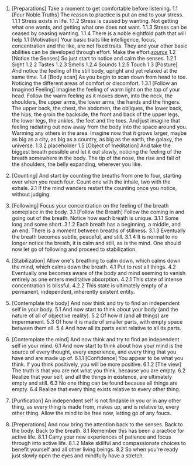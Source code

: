 1.	[Preparations] Take a moment to get comfortable before listening.
	1.1 [Four Noble Truths] The reason to practice is put an end to your stress.
		1.1.1	Stress exists in life.
		1.1.2	Stress is caused by wanting. Not getting what one wants, and getting what one does not want.
		1.1.3	Stress can be ceased by ceasing wanting.
		1.1.4	There is a noble eightfold path that will help
	1.1 [Motivation] Your basic traits like intelligence, focus, concentration and the like, are not fixed traits. They and your other basic abilities can be developed through effort. Make the effort.*[source](http://mindsetonline.com/whatisit/about/)*
	1.2	[Notice the Senses] So just start to notice and calm the senses.
		1.2.1	Sight
		1.2.2	Tastes
		1.2.3	Smells
		1.2.4	Sounds
		1.2.5	Touch
	1.3	[Posture] And notice the feeling of the still body, upright and yet relaxed at the same time. 
	1.4	[Body scan] As you begin to scan down from head to toe. Noticing the different areas of comfort or discomfort.
		1.3.1	[Follow an Imagined Feeling] Imagine the feeling of warm light on the top of your head. Follow the warm feeling as it moves down, into the neck, the shoulders, the upper arms, the lower arms, the hands and the fingers. The upper back, the chest, the abdomen, the obliques, the lower back, the hips, the groin the backside, the front and back of the upper legs, the lower legs, the ankles, the feet and the toes. And just imagine that feeling radiating out now away from the body into the space around you. Warming any others in the area. Imagine now that it grows larger, maybe as big as a city, as big as a country, as big as the earth, the galaxy, the universe.
		1.3.2 placeholder
	1.5	[Object of meditation] And take the biggest breath possible and let it out slowly, noticing the feeling of the breath somewhere in the body. The tip of the nose, the rise and fall of the shoulders, the belly expanding, wherever you like.

2.	[Counting] And start by counting the breaths from one to four, starting over when you reach four. Count one with the inhale, two with the exhale.
	2.1	If the mind wanders restart the counting once you notice, without judging.

3.	[Following] Focus your concentration on the feeling of the breath someplace in the body. 
	3.1	[Follow the Breath] Follow the coming in and going out of the breath. Notice how each breath is unique.
		3.1.1	Some long and some short. 
		3.1.2	Each breath has a beginning, a middle, and an end. There is a moment between breaths of stillness.
		3.1.3	Eventually the breath becomes subtle, peaceful, and still. 
		3.1.4	It is normal to no longer notice the breath, it is calm and still, as is the mind. One should now let go of following and proceed to stabilization.

4.	[Stabilization] Allow one's breathing to calm down, which calms down the mind, which calms down the breath.
	4.1	Put to rest all things.
	4.2	Eventually one becomes aware of the body and mind seeming to vanish entirely as one enters meditative absorption. 
		4.2.1	This state of intense concentration is blissful.
		4.2.2	This state is ultimately empty of a permanent, independent, inherently existent entity.

5.	[Contemplate the body] And now think and try to find an independent self in your body.
	5.1	And now start to think about your body (and the nature of all of objective reality).
	5.2	Of how it (and all things) are impermanent. 
	5.3	Of how it is made of smaller parts, with empty space between them all.
	5.4	And how all its parts exist relative to all its parts.

6.	[Contemplate the mind] And now think and try to find an independent self in your mind.
	6.1	And now start to think about how your mind is the source of every thought, every experience, and every thing that you have and are made up of. 
		6.1.1	[Confidence] You appear to be what you think. If you think positively, you will be more positive.
		6.1.2	[The view] The truth is that you are not what you think, because you are empty.
	6.2	Realize that your self, and all the things in existence, are ultimately empty and still.
	6.3	No one thing can be found because all things are empty.
	6.4	Realize that every thing exists relative to every other thing. 

7.	[Purification] An independent self is not findable in you or in any other thing, as every thing is made from, makes up, and is relative to, every other thing. Allow the mind to be free now, letting go of any foucs.

8.	[Preperations] And now bring the attention back to the senses. Back to the body. Back to the breath. 
	8.1	Remember this has been a practice for active life.
		8.1.1	Carry your new experiences of patience and focus through into active life.
		8.1.2	Make skillful and compassionate choices to benefit yourself and all other living beings.
	8.2	So when you're ready just slowly open the eyes and mindfully have a stretch.